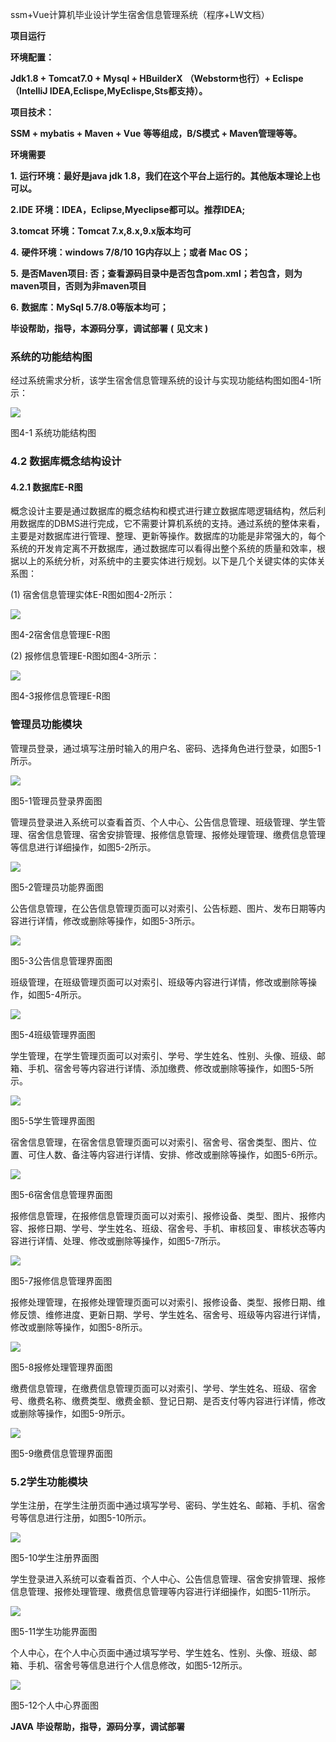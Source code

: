 ssm+Vue计算机毕业设计学生宿舍信息管理系统（程序+LW文档）

**项目运行**

**环境配置：**

**Jdk1.8 + Tomcat7.0 + Mysql + HBuilderX** **（Webstorm也行）+ Eclispe（IntelliJ
IDEA,Eclispe,MyEclispe,Sts都支持）。**

**项目技术：**

**SSM + mybatis + Maven + Vue** **等等组成，B/S模式 + Maven管理等等。**

**环境需要**

**1.** **运行环境：最好是java jdk 1.8，我们在这个平台上运行的。其他版本理论上也可以。**

**2.IDE** **环境：IDEA，Eclipse,Myeclipse都可以。推荐IDEA;**

**3.tomcat** **环境：Tomcat 7.x,8.x,9.x版本均可**

**4.** **硬件环境：windows 7/8/10 1G内存以上；或者 Mac OS；**

**5.** **是否Maven项目: 否；查看源码目录中是否包含pom.xml；若包含，则为maven项目，否则为非maven项目**

**6.** **数据库：MySql 5.7/8.0等版本均可；**

**毕设帮助，指导，本源码分享，调试部署** **(** **见文末** **)**

### 系统的功能结构图

经过系统需求分析，该学生宿舍信息管理系统的设计与实现功能结构图如图4-1所示：

![](./res/51d4a960d2fd47f9843dacd334240521.png)

图4-1 系统功能结构图

### 4.2 数据库概念结构设计

####  4.2.1 数据库E-R图

概念设计主要是通过数据库的概念结构和模式进行建立数据库嗯逻辑结构，然后利用数据库的DBMS进行完成，它不需要计算机系统的支持。通过系统的整体来看，主要是对数据库进行管理、整理、更新等操作。数据库的功能是非常强大的，每个系统的开发肯定离不开数据库，通过数据库可以看得出整个系统的质量和效率，根据以上的系统分析，对系统中的主要实体进行规划。以下是几个关键实体的实体关系图：

(1) 宿舍信息管理实体E-R图如图4-2所示：

![](./res/ce3f54cd08144677bf15fcaf87b3bee6.png)

图4-2宿舍信息管理E-R图

(2) 报修信息管理E-R图如图4-3所示：

![](./res/2e6e2a29fc4941cdbf8a49962e042928.png)

图4-3报修信息管理E-R图

### 管理员功能模块

管理员登录，通过填写注册时输入的用户名、密码、选择角色进行登录，如图5-1所示。

![](./res/c531b23419204d3ab4579a11a2cf3997.png)

图5-1管理员登录界面图

管理员登录进入系统可以查看首页、个人中心、公告信息管理、班级管理、学生管理、宿舍信息管理、宿舍安排管理、报修信息管理、报修处理管理、缴费信息管理等信息进行详细操作，如图5-2所示。

![](./res/e05555d9e18e4bcbb1fcf51b16f6db24.png)

图5-2管理员功能界面图

公告信息管理，在公告信息管理页面可以对索引、公告标题、图片、发布日期等内容进行详情，修改或删除等操作，如图5-3所示。

![](./res/dc4cb4a5367a4f7fa6738cdf760ee0c5.png)

图5-3公告信息管理界面图

班级管理，在班级管理页面可以对索引、班级等内容进行详情，修改或删除等操作，如图5-4所示。

![](./res/6b93ab955c3b4ed8947943104ee35b78.png)

图5-4班级管理界面图

学生管理，在学生管理页面可以对索引、学号、学生姓名、性别、头像、班级、邮箱、手机、宿舍号等内容进行详情、添加缴费、修改或删除等操作，如图5-5所示。

![](./res/dfd90b8ce88a46459331c5768a4afc94.png)

图5-5学生管理界面图

宿舍信息管理，在宿舍信息管理页面可以对索引、宿舍号、宿舍类型、图片、位置、可住人数、备注等内容进行详情、安排、修改或删除等操作，如图5-6所示。

![](./res/b32659bc509341958ed99f9f11b7156d.png)

图5-6宿舍信息管理界面图

报修信息管理，在报修信息管理页面可以对索引、报修设备、类型、图片、报修内容、报修日期、学号、学生姓名、班级、宿舍号、手机、审核回复、审核状态等内容进行详情、处理、修改或删除等操作，如图5-7所示。

![](./res/00859e35677c42d39ddc615f59d434c9.png)

图5-7报修信息管理界面图

报修处理管理，在报修处理管理页面可以对索引、报修设备、类型、报修日期、维修反馈、维修进度、更新日期、学号、学生姓名、宿舍号、班级等内容进行详情，修改或删除等操作，如图5-8所示。

![](./res/f454cf77273a4545a3d8667696fb98b9.png)

图5-8报修处理管理界面图

缴费信息管理，在缴费信息管理页面可以对索引、学号、学生姓名、班级、宿舍号、缴费名称、缴费类型、缴费金额、登记日期、是否支付等内容进行详情，修改或删除等操作，如图5-9所示。

![](./res/605dfdd242384918a8327c27f3640212.png)

图5-9缴费信息管理界面图

### 5.2学生功能模块

学生注册，在学生注册页面中通过填写学号、密码、学生姓名、邮箱、手机、宿舍号等信息进行注册，如图5-10所示。

![](./res/3e2d346e64124804bf4d3c021af0bc16.png)

图5-10学生注册界面图

学生登录进入系统可以查看首页、个人中心、公告信息管理、宿舍安排管理、报修信息管理、报修处理管理、缴费信息管理等内容进行详细操作，如图5-11所示。

![](./res/2b839f28de1e44199424a17514a0385e.png)

图5-11学生功能界面图

个人中心，在个人中心页面中通过填写学号、学生姓名、性别、头像、班级、邮箱、手机、宿舍号等信息进行个人信息修改，如图5-12所示。

![](./res/6b8909ca149340aaa94ed16305ee457d.png)

图5-12个人中心界面图

**JAVA** **毕设帮助，指导，源码分享，调试部署**

